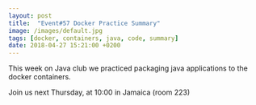 ```yaml
---
layout: post
title:  "Event#57 Docker Practice Summary"
image: /images/default.jpg
tags: [docker, containers, java, code, summary]
date: 2018-04-27 15:21:00 +0200
---
```


This week on Java club
we practiced packaging java applications to the docker containers. []()

Join us next Thursday, at 10:00 in Jamaica (room 223)

